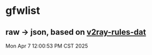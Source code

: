 # gfwlist
## raw -> json, based on [v2ray-rules-dat](https://github.com/Loyalsoldier/v2ray-rules-dat)
Mon Apr  7 12:00:53 PM CST 2025

